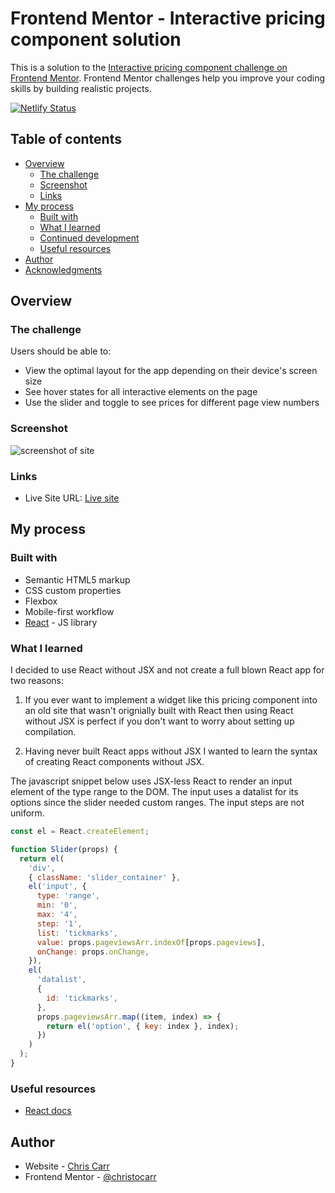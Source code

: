 # Frontend Mentor - Interactive pricing component solution

This is a solution to the [Interactive pricing component challenge on Frontend Mentor](https://www.frontendmentor.io/challenges/interactive-pricing-component-t0m8PIyY8). Frontend Mentor challenges help you improve your coding skills by building realistic projects.

[![Netlify Status](https://api.netlify.com/api/v1/badges/2be9b869-c9be-47c5-8bf4-7546f6e1399f/deploy-status)](https://app.netlify.com/sites/cc-pricing-component/deploys)

## Table of contents

- [Overview](#overview)
  - [The challenge](#the-challenge)
  - [Screenshot](#screenshot)
  - [Links](#links)
- [My process](#my-process)
  - [Built with](#built-with)
  - [What I learned](#what-i-learned)
  - [Continued development](#continued-development)
  - [Useful resources](#useful-resources)
- [Author](#author)
- [Acknowledgments](#acknowledgments)

## Overview

### The challenge

Users should be able to:

- View the optimal layout for the app depending on their device's screen size
- See hover states for all interactive elements on the page
- Use the slider and toggle to see prices for different page view numbers

### Screenshot

![screenshot of site](https://imgur.com/nEdwunq)

### Links

- Live Site URL: [Live site](https://cc-pricing-component.netlify.app/)

## My process

### Built with

- Semantic HTML5 markup
- CSS custom properties
- Flexbox
- Mobile-first workflow
- [React](https://reactjs.org/) - JS library

### What I learned

I decided to use React without JSX and not create a full blown React app for two reasons:

1. If you ever want to implement a widget like this pricing component into an old site that wasn't orignially built with React then using React without JSX is perfect if you don't want to worry about setting up compilation.

2. Having never built React apps without JSX I wanted to learn the syntax of creating React components without JSX.

The javascript snippet below uses JSX-less React to render an input element of the type range to the DOM. The input uses a datalist for its options since the slider needed custom ranges. The input steps are not uniform.

```js
const el = React.createElement;

function Slider(props) {
  return el(
    'div',
    { className: 'slider_container' },
    el('input', {
      type: 'range',
      min: '0',
      max: '4',
      step: '1',
      list: 'tickmarks',
      value: props.pageviewsArr.indexOf[props.pageviews],
      onChange: props.onChange,
    }),
    el(
      'datalist',
      {
        id: 'tickmarks',
      },
      props.pageviewsArr.map((item, index) => {
        return el('option', { key: index }, index);
      })
    )
  );
}
```

### Useful resources

- [React docs](https://reactjs.org/docs/react-without-jsx.html)

## Author

- Website - [Chris Carr](https://www.iamchriscarr.com)
- Frontend Mentor - [@christocarr](https://www.frontendmentor.io/profile/christocarr)
